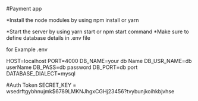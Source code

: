 #Payment app

*Install the node modules by using npm install or yarn

*Start the server by using yarn start or npm start command
*Make sure to define database details in .env file

for Example .env

HOST=localhost
PORT=4000
DB_NAME=your db Name
DB_USR_NAME=db userName
DB_PASS=db password
DB_PORT=db port
DATABASE_DIALECT=mysql



#Auth Token
SECRET_KEY = wsedrftgybhnujmk$6789LMKNJhgxCGHj23456?tvybunjkoihkbjvhse 
